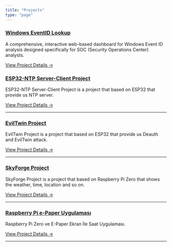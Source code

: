 ```yaml
---
title: "Projects"
type: "page"
---
```


### [Windows EventID Lookup](https://eventlookup.vercel.app/)

A comprehensive, interactive web-based dashboard for Windows Event ID analysis designed specifically for SOC (Security Operations Center) analysts. 

[View Project Details →](https://eventlookup.vercel.app/)



### [ESP32-NTP Server-Client Project](https://ittechnetworkk.github.io/posts/esp32/esp32-ntp/)

ESP32-NTP Server-Client Project is a project that based on ESP32 that provide us NTP server.

[View Project Details →](https://ittechnetworkk.github.io/posts/esp32/esp32-ntp/)

---

### [EvilTwin Project](https://ittechnetworkk.github.io/posts/eviltwin/eviltwin/)

EvilTwin Project is a project that based on ESP32 that provide us Deauth and EvilTwin attack.

[View Project Details →](https://ittechnetworkk.github.io/posts/eviltwin/eviltwin/)

---

### [SkyForge Project](https://ittechnetworkk.github.io/posts/skyforgeproject/skyforge/)

SkyForge Project is a project that based on Raspberry Pi Zero that shows the weather, time, location and so on.

[View Project Details →](https://ittechnetworkk.github.io/posts/skyforgeproject/skyforge/)

---

### [Raspberry Pi e-Paper Uygulaması](https://ittechnetworkk.github.io/posts/epaper/raspberry-pi-epaper/)

Raspberry Pi Zero ve E-Paper Ekran İle Saat Uygulaması.

[View Project Details →](https://ittechnetworkk.github.io/posts/epaper/raspberry-pi-epaper/)

---



